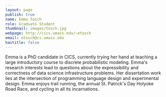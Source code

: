 ```yaml
---
layout: page
publish: true
name: Emma Tosch
role: Graduate Student
thumbnail: images/tosch.jpg
webpage: http://cics.umass.edu/~etosch
email: etosch@cs.umass.edu
hastitle: false
---
```

Emma is a PhD candidate in CICS, currently trying her hand at teaching a large introductory course to discrete probabilistic modeling. Emma's research interests lead to questions about the expressibility and correctness of data science infrastructure problems. Her dissertation work lies at the intersection of programming language design and experimental design. Emma enjoys trail running, the annual St. Patrick's Day Holyoke Road Race, and cycling in all its incarnations.
